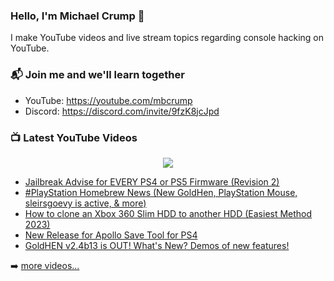 ### Hello, I'm Michael Crump 👋

I make YouTube videos and live stream topics regarding console hacking on YouTube. 

### 📬 Join me and we'll learn together

- YouTube: https://youtube.com/mbcrump
- Discord: https://discord.com/invite/9fzK8jcJpd

### 📺 Latest YouTube Videos

<div align="center">

[<img src="https://img.shields.io/badge/-Subscribe-red?style=for-the-badge&logo=youtube&logoColor=white"/>](https://www.youtube.com/c/mbcrump?sub_confirmation=1)

</div>

<!-- YOUTUBE:START -->
- [Jailbreak Advise for EVERY PS4 or PS5 Firmware &lpar;Revision 2&rpar;](https://www.youtube.com/watch?v=ipZhA1Q4H3s)
- [#PlayStation Homebrew News &lpar;New GoldHen, PlayStation Mouse, sleirsgoevy is active, &amp; more&rpar;](https://www.youtube.com/watch?v=N6L4pNcKBU8)
- [How to clone an Xbox 360 Slim HDD to another HDD  &lpar;Easiest Method 2023&rpar;](https://www.youtube.com/watch?v=dGg3Uc_r6OU)
- [New Release for Apollo Save Tool for PS4](https://www.youtube.com/watch?v=z9R2rmP2jsA)
- [GoldHEN v2.4b13 is OUT! What&#39;s New? Demos of new features!](https://www.youtube.com/watch?v=XnAKLCCLCcE)
<!-- YOUTUBE:END -->

➡️ [more videos...](https://youtube.com/mbcrump)

